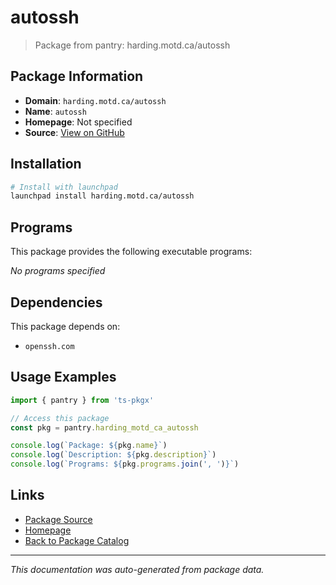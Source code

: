 # autossh

> Package from pantry: harding.motd.ca/autossh

## Package Information

- **Domain**: `harding.motd.ca/autossh`
- **Name**: `autossh`
- **Homepage**: Not specified
- **Source**: [View on GitHub](https://github.com/pkgxdev/pantry/tree/main/projects/harding.motd.ca/autossh/package.yml)

## Installation

```bash
# Install with launchpad
launchpad install harding.motd.ca/autossh
```

## Programs

This package provides the following executable programs:

*No programs specified*

## Dependencies

This package depends on:

- `openssh.com`

## Usage Examples

```typescript
import { pantry } from 'ts-pkgx'

// Access this package
const pkg = pantry.harding_motd_ca_autossh

console.log(`Package: ${pkg.name}`)
console.log(`Description: ${pkg.description}`)
console.log(`Programs: ${pkg.programs.join(', ')}`)
```

## Links

- [Package Source](https://github.com/pkgxdev/pantry/tree/main/projects/harding.motd.ca/autossh/package.yml)
- [Homepage](#)
- [Back to Package Catalog](../package-catalog.md)

---

*This documentation was auto-generated from package data.*
